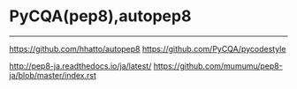 # PyCQA(pep8),autopep8
---
https://github.com/hhatto/autopep8
https://github.com/PyCQA/pycodestyle


http://pep8-ja.readthedocs.io/ja/latest/
https://github.com/mumumu/pep8-ja/blob/master/index.rst
